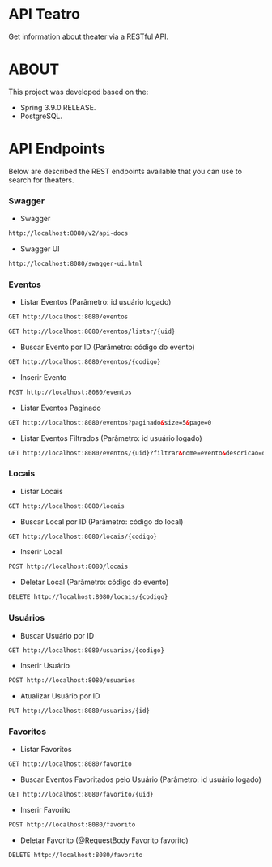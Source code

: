 # API Teatro
Get information about theater via a RESTful API.

# ABOUT
This project was developed based on the:
- Spring 3.9.0.RELEASE.
- PostgreSQL.

# API Endpoints
Below are described the REST endpoints available that you can use to search for theaters.

### Swagger
- Swagger
``` html
http://localhost:8080/v2/api-docs
```

- Swagger UI
``` html
http://localhost:8080/swagger-ui.html
```

### Eventos
- Listar Eventos (Parâmetro: id usuário logado)
``` html
GET http://localhost:8080/eventos 
```
``` html
GET http://localhost:8080/eventos/listar/{uid}
```
- Buscar Evento por ID (Parâmetro: código do evento)
``` html
GET http://localhost:8080/eventos/{codigo}
```
- Inserir Evento
``` html
POST http://localhost:8080/eventos
```
- Listar Eventos Paginado
``` html
GET http://localhost:8080/eventos?paginado&size=5&page=0
```
- Listar Eventos Filtrados (Parâmetro: id usuário logado)
``` html
GET http://localhost:8080/eventos/{uid}?filtrar&nome=evento&descricao=descricao&genero=genero&nomeLocal=nomeLocal&estadoLocal=estadoLocal
```
### Locais
- Listar Locais
``` html
GET http://localhost:8080/locais
```
- Buscar Local por ID (Parâmetro: código do local)
``` html
GET http://localhost:8080/locais/{codigo}
```
- Inserir Local
``` html
POST http://localhost:8080/locais
```
- Deletar Local (Parâmetro: código do evento)
``` html
DELETE http://localhost:8080/locais/{codigo}
```
### Usuários
- Buscar Usuário por ID
``` html
GET http://localhost:8080/usuarios/{codigo}
```
- Inserir Usuário
``` html
POST http://localhost:8080/usuarios
```
- Atualizar Usuário por ID
``` html
PUT http://localhost:8080/usuarios/{id}
```
### Favoritos
- Listar Favoritos
``` html
GET http://localhost:8080/favorito
```
- Buscar Eventos Favoritados pelo Usuário (Parâmetro: id usuário logado)
``` html
GET http://localhost:8080/favorito/{uid}
```
- Inserir Favorito
``` html
POST http://localhost:8080/favorito
```
- Deletar Favorito (@RequestBody Favorito favorito)
``` html
DELETE http://localhost:8080/favorito
```
